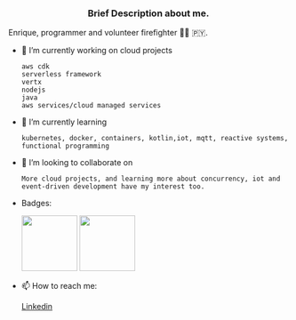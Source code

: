 ###  <p align="center">Brief Description about me.</p>

  Enrique, programmer and volunteer firefighter 👨‍🚒 🇵🇾.
  
- 🔭 I’m currently working on cloud projects
    
      aws cdk
      serverless framework
      vertx
      nodejs
      java
      aws services/cloud managed services
      
- 🌱 I’m currently learning 

      kubernetes, docker, containers, kotlin,iot, mqtt, reactive systems, functional programming
   
- 👯 I’m looking to collaborate on

      More cloud projects, and learning more about concurrency, iot and event-driven development have my interest too.

- Badges:

  <span href="https://www.credly.com/earner/earned/badge/80cc7752-3bef-41b0-90c9-a79ad19bde9a">
  <img src="https://images.credly.com/size/340x340/images/598f6ac6-2dbd-4394-8ae4-943b2f4c43ea/AWS-Developer-Associate-2020.png" width="100">
  </span>
  <span href="https://www.credly.com/earner/earned/badge/80cc7752-3bef-41b0-90c9-a79ad19bde9a">
  <img src="https://images.credly.com/size/340x340/images/4bc21d8b-4afe-4fbd-9a90-a9de8bf7b240/AWS-SolArchitect-Associate-2020.png" width="100">
  </span>
  
- 📫 How to reach me:  
    
     [Linkedin](https://www.linkedin.com/in/kiquetal)
